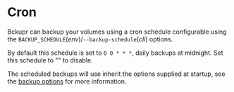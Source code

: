 # Cron

Bckupr can backup your volumes using a cron schedule configurable using the `BACKUP_SCHEDULE`(_env_)/`--backup-schedule`(_cli_) options.

By default this schedule is set to `0 0 * * *`, daily backups at midnight. Set this schedule to "" to disable.

The scheduled backups will use inherit the options supplied at startup, see the [backup options](options.md) for more information.